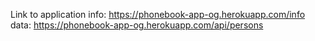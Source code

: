 Link to application
info: https://phonebook-app-og.herokuapp.com/info
data: https://phonebook-app-og.herokuapp.com/api/persons
